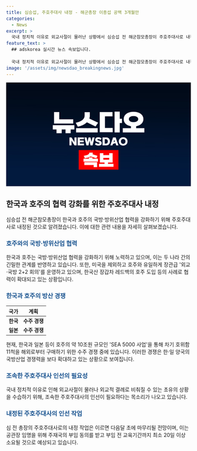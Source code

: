```yaml
---
title: 심승섭, 주호주대사 내정 - 해군총장 이종섭 공백 3개월만
categories:
  - News
excerpt: >
  국내 정치적 이유로 외교사절이 물러난 상황에서 심승섭 전 해군참모총장이 주호주대사로 내정된 것으로 알려졌다. 이 전 주호주대사는 총장의 후임으로 내정되었는데, 그동안 국방부에서 군 수사단에 외압을 행사했다는 의혹 등으로 사퇴한 바 있다. 심 전 총장은 한국과 호주의 국방·방위산업 협력을 강화하기 위해 제의를 받고 수락한 것으로 알려졌으며, 이에 대한 관련 배경과 인선 작업 등에 대한 기대가 높아지고 있다.
feature_text: >
  ## adskorea 실시간 뉴스 속보입니다.

  국내 정치적 이유로 외교사절이 물러난 상황에서 심승섭 전 해군참모총장이 주호주대사로 내정된 것으로 알려졌다. 이 전 주호주대사는 총장의 후임으로 내정되었는데, 그동안 국방부에서 군 수사단에 외압을 행사했다는 의혹 등으로 사퇴한 바 있다. 심 전 총장은 한국과 호주의 국방·방위산업 협력을 강화하기 위해 제의를 받고 수락한 것으로 알려졌으며, 이에 대한 관련 배경과 인선 작업 등에 대한 기대가 높아지고 있다.
image: '/assets/img/newsdao_breakingnews.jpg'
---
```

![adskorea 속보](/assets/img/newsdao_breakingnews.jpg)

<h2 data-ke-size="size26">한국과 호주의 협력 강화를 위한 주호주대사 내정</h2>

<p data-ke-size="size16">심승섭 전 해군참모총장이 한국과 호주의 국방·방위산업 협력을 강화하기 위해 주호주대사로 내정된 것으로 알려졌습니다. 이에 대한 관련 내용을 자세히 살펴보겠습니다.</p>

<h3><b><span style="color: #1a5490;">호주와의 국방·방위산업 협력</span></b></h3>

<p data-ke-size="size16">한국과 호주는 국방·방위산업 협력을 강화하기 위해 노력하고 있으며, 이는 두 나라 간의 긴밀한 관계를 반영하고 있습니다. 또한, 미국을 제외하고 호주와 유일하게 장관급 '외교·국방 2+2 회의'를 운영하고 있으며, 한국산 장갑차 레드백의 호주 도입 등의 사례로 협력이 확대되고 있는 상황입니다.</p>

<h3><b><span style="color: #1a5490;">한국과 호주의 방산 경쟁</span></b></h3>

<table>
<thead>
<tr>
<th>국가</th>
<th>계획</th>
</tr>
</thead>
<tbody>
<tr>
<td style="text-align: center; height: 17px;"><b>한국</b></td>
<td style="text-align: center; height: 17px;"><b>수주 경쟁</b></td>
</tr>
<tr>
<td style="text-align: center; height: 17px;"><b>일본</b></td>
<td style="text-align: center; height: 17px;"><b>수주 경쟁</b></td>
</tr>
</tbody>
</table>

<p data-ke-size="size16">현재, 한국과 일본 등이 호주의 약 10조원 규모인 'SEA 5000 사업'을 통해 차기 호위함 11척을 해외로부터 구매하기 위한 수주 경쟁 중에 있습니다. 이러한 경쟁은 한·일 양국의 국방산업 경쟁력을 보다 확대하고 있는 상황으로 보여집니다.</p>

<h3><b><span style="color: #1a5490;">조속한 주호주대사 인선의 필요성</span></b></h3>

<p data-ke-size="size16">국내 정치적 이유로 인해 외교사절이 물러나 외교적 결례로 비춰질 수 있는 초유의 상황을 수습하기 위해, 조속한 주호주대사의 인선이 필요하다는 목소리가 나오고 있습니다.</p>

<h3><b><span style="color: #1a5490;">내정된 주호주대사의 인선 작업</span></b></h3>

<p data-ke-size="size16">심 전 총장의 주호주대사로의 내정 작업은 이르면 다음달 초에 마무리될 전망이며, 이는 공관장 임명을 위해 주재국의 부임 동의를 받고 부임 전 교육기간까지 최소 20일 이상 소요될 것으로 예상되고 있습니다.</p>

